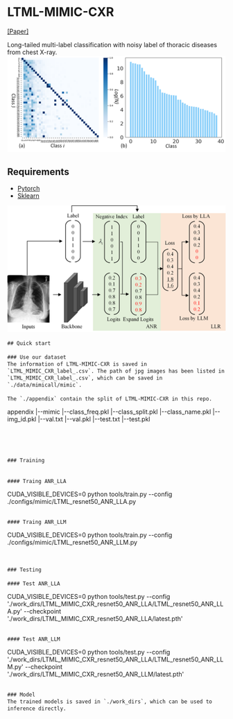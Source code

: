 # LTML-MIMIC-CXR

[[Paper]]()

Long-tailed multi-label classification with noisy
label of thoracic diseases from chest X-ray.
<img src='./assets/dataset.png' width=800>

## Requirements 
* [Pytorch](https://pytorch.org/)
* [Sklearn](https://scikit-learn.org/stable/)

<img src='./assets/method.png' width=800>

```
## Quick start

### Use our dataset
The information of LTML-MIMIC-CXR is saved in `LTML_MIMIC_CXR_label_.csv`. The path of jpg images has been listed in `LTML_MIMIC_CXR_label_.csv`, which can be saved in `./data/mimicall/mimic`.

The `./appendix` contain the split of LTML-MIMIC-CXR in this repo.
```
appendix
  |--mimic
      |--class_freq.pkl
      |--class_split.pkl
      |--class_name.pkl
      |--img_id.pkl
      |--val.txt
      |--val.pkl
      |--test.txt
      |--test.pkl
```




### Training


#### Traing ANR_LLA

```
CUDA_VISIBLE_DEVICES=0 python tools/train.py --config ./configs/mimic/LTML_resnet50_ANR_LLA.py
```

#### Traing ANR_LLM
```
CUDA_VISIBLE_DEVICES=0 python tools/train.py --config ./configs/mimic/LTML_resnet50_ANR_LLM.py
```


### Testing

#### Test ANR_LLA
```
CUDA_VISIBLE_DEVICES=0 python tools/test.py --config './work_dirs/LTML_MIMIC_CXR_resnet50_ANR_LLA/LTML_resnet50_ANR_LLA.py'  --checkpoint './work_dirs/LTML_MIMIC_CXR_resnet50_ANR_LLA/latest.pth'
```

#### Test ANR_LLM
```
CUDA_VISIBLE_DEVICES=0 python tools/test.py --config './work_dirs/LTML_MIMIC_CXR_resnet50_ANR_LLA/LTML_resnet50_ANR_LLM.py'  --checkpoint './work_dirs/LTML_MIMIC_CXR_resnet50_ANR_LLM/latest.pth'
```

### Model 
The trained models is saved in `./work_dirs`, which can be used to inference directly.



